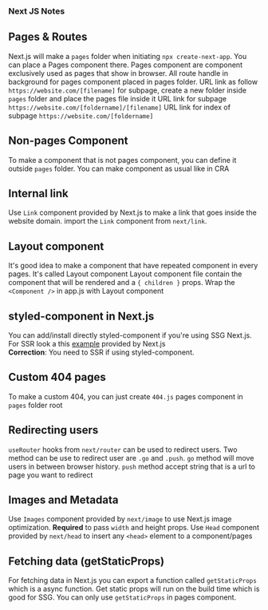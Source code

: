 ### Next JS Notes

## Pages & Routes

Next.js will make a `pages` folder when initiating `npx create-next-app`. You can place a Pages component there.
Pages component are component exclusively used as pages that show in browser.
All route handle in background for pages component placed in pages folder.
URL link as follow `https://website.com/[filename]`
for subpage, create a new folder inside `pages` folder and place the pages file inside it
URL link for subpage `https://website.com/[foldername]/[filename]`
URL link for index of subpage `https://website.com/[foldername]`

## Non-pages Component

To make a component that is not pages component, you can define it outside `pages` folder.
You can make component as usual like in CRA

## Internal link

Use `Link` component provided by Next.js to make a link that goes inside the website domain.
import the `Link` component from `next/link`.

## Layout component

It's good idea to make a component that have repeated component in every pages. It's called Layout component
Layout component file contain the component that will be rendered and a `{ children }` props.
Wrap the `<Component />` in app.js with Layout component

## styled-component in Next.js

You can add/install directly styled-component if you're using SSG Next.js.
For SSR look a this [example](https://github.com/vercel/next.js/tree/canary/examples/with-styled-components)
provided by Next.js<br>
**Correction**: You need to SSR if using styled-component.

## Custom 404 pages

To make a custom 404, you can just create `404.js` pages component in `pages` folder root

## Redirecting users

`useRouter` hooks from `next/router` can be used to redirect users.
Two method can be use to redirect user are `.go` and `.push`.
`go` method will move users in between browser history.
`push` method accept string that is a url to page you want to redirect

## Images and Metadata

Use `Images` component provided by `next/image` to use Next.js image optimization. **Required** to pass `width` and height props.
Use `Head` component provided by `next/head` to insert any `<head>` element to a component/pages

## Fetching data (getStaticProps)

For fetching data in Next.js you can export a function called `getStaticProps` which is a async function.
Get static props will run on the build time which is good for SSG.
You can only use `getStaticProps` in pages component.
